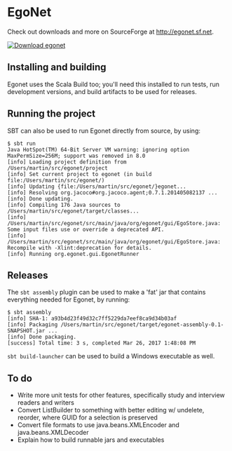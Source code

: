 # EgoNet

Check out downloads and more on SourceForge at http://egonet.sf.net.

[![Download egonet](https://a.fsdn.com/con/app/sf-download-button)](https://sourceforge.net/projects/egonet/files/latest/download)

## Installing and building

Egonet uses the Scala Build too; you'll need this installed to run tests, run development versions, and build artifacts to be used for releases.


## Running the project

SBT can also be used to run Egonet directly from source, by using:
```
$ sbt run
Java HotSpot(TM) 64-Bit Server VM warning: ignoring option MaxPermSize=256M; support was removed in 8.0
[info] Loading project definition from /Users/martin/src/egonet/project
[info] Set current project to egonet (in build file:/Users/martin/src/egonet/)
[info] Updating {file:/Users/martin/src/egonet/}egonet...
[info] Resolving org.jacoco#org.jacoco.agent;0.7.1.201405082137 ...
[info] Done updating.
[info] Compiling 176 Java sources to /Users/martin/src/egonet/target/classes...
[info] /Users/martin/src/egonet/src/main/java/org/egonet/gui/EgoStore.java: Some input files use or override a deprecated API.
[info] /Users/martin/src/egonet/src/main/java/org/egonet/gui/EgoStore.java: Recompile with -Xlint:deprecation for details.
[info] Running org.egonet.gui.EgonetRunner
```

## Releases

The `sbt assembly` plugin can be used to make a 'fat' jar that contains everything needed for Egonet, by running:

```
$ sbt assembly
[info] SHA-1: a93b4d23f49d32c7ff5229da7eef8ca9d34b03af
[info] Packaging /Users/martin/src/egonet/target/egonet-assembly-0.1-SNAPSHOT.jar ...
[info] Done packaging.
[success] Total time: 3 s, completed Mar 26, 2017 1:48:08 PM
```

`sbt build-launcher` can be used to build a Windows executable as well.

## To do
- Write more unit tests for other features, specifically study and interview readers and writers
- Convert ListBuilder to something with better editing w/ undelete, reorder, where GUID for a selection is preserved
- Convert file formats to use java.beans.XMLEncoder and java.beans.XMLDecoder
- Explain how to build runnable jars and executables
